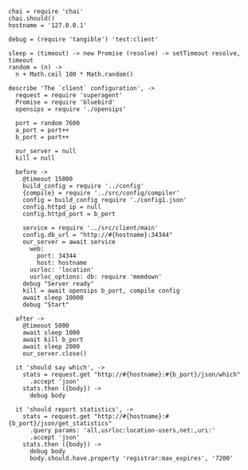     chai = require 'chai'
    chai.should()
    hostname = '127.0.0.1'

    debug = (require 'tangible') 'test:client'

    sleep = (timeout) -> new Promise (resolve) -> setTimeout resolve, timeout
    random = (n) ->
      n + Math.ceil 100 * Math.random()

    describe 'The `client` configuration', ->
      request = require 'superagent'
      Promise = require 'bluebird'
      opensips = require './opensips'

      port = random 7600
      a_port = port++
      b_port = port++

      our_server = null
      kill = null

      before ->
        @timeout 15000
        build_config = require '../config'
        {compile} = require '../src/config/compiler'
        config = build_config require './config1.json'
        config.httpd_ip = null
        config.httpd_port = b_port

        service = require '../src/client/main'
        config.db_url = "http://#{hostname}:34344"
        our_server = await service
          web:
            port: 34344
            host: hostname
          usrloc: 'location'
          usrloc_options: db: require 'memdown'
        debug "Server ready"
        kill = await opensips b_port, compile config
        await sleep 10000
        debug "Start"

      after ->
        @timeout 5000
        await sleep 1000
        await kill b_port
        await sleep 2000
        our_server.close()

      it 'should say which', ->
        stats = request.get "http://#{hostname}:#{b_port}/json/which"
          .accept 'json'
        stats.then ({body}) ->
          debug body

      it 'should report statistics', ->
        stats = request.get "http://#{hostname}:#{b_port}/json/get_statistics"
          .query params: 'all,usrloc:location-users,net:,uri:'
          .accept 'json'
        stats.then ({body}) ->
          debug body
          body.should.have.property 'registrar:max_expires', '7200'
